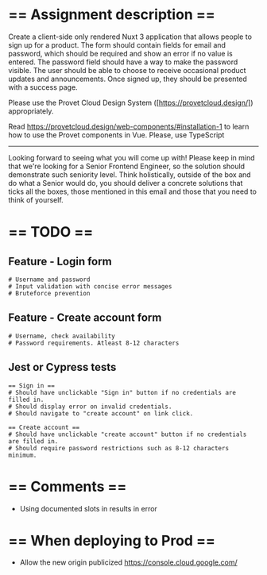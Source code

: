 # == Assignment description ==

Create a client-side only rendered Nuxt 3 application that allows people to sign up for a product. The form should contain fields for email and password, which should be required and show an error if no value is entered. The password field should have a way to make the password visible. The user should be able to choose to receive occasional product updates and announcements. Once signed up, they should be presented with a success page.

Please use the Provet Cloud Design System ([https://provetcloud.design/]) appropriately.

Read https://provetcloud.design/web-components/#installation-1 to learn how to use the Provet components in Vue. Please, use TypeScript

---

Looking forward to seeing what you will come up with! Please keep in mind that we're looking for a Senior Frontend Engineer, so the solution should demonstrate such seniority level. Think holistically, outside of the box and do what a Senior would do, you should deliver a concrete solutions that ticks all the boxes, those mentioned in this email and those that you need to think of yourself.

# == TODO ==

## Feature - Login form

    # Username and password
    # Input validation with concise error messages
    # Bruteforce prevention

## Feature - Create account form

    # Username, check availability
    # Password requirements. Atleast 8-12 characters

## Jest or Cypress tests

    == Sign in ==
    # Should have unclickable "Sign in" button if no credentials are filled in.
    # Should display error on invalid credentials.
    # Should navigate to "create account" on link click.

    == Create account ==
    # Should have unclickable "create account" button if no credentials are filled in.
    # Should require password restrictions such as 8-12 characters minimum.

# == Comments ==

- Using documented slots in <provet-input /> results in error




# == When deploying to Prod == 

- Allow the new origin publicized
https://console.cloud.google.com/